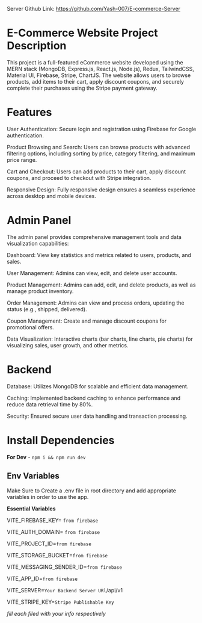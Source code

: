 Server Github Link: https://github.com/Yash-007/E-commerce-Server﻿


 # E-Commerce Website Project Description
 
This project is a full-featured eCommerce website developed using the MERN stack (MongoDB, Express.js, React.js, Node.js), Redux, TailwindCSS, Material UI, Firebase, Stripe, ChartJS. The website allows users to browse products, add items to their cart, apply discount coupons, and securely complete their purchases using the Stripe payment gateway.


# Features
User Authentication: Secure login and registration using Firebase for Google authentication.

Product Browsing and Search: Users can browse products with advanced filtering options, including sorting by price, category filtering, and maximum price range.

Cart and Checkout: Users can add products to their cart, apply discount coupons, and proceed to checkout with Stripe integration.

Responsive Design: Fully responsive design ensures a seamless experience across desktop and mobile devices.


# Admin Panel
The admin panel provides comprehensive management tools and data visualization capabilities:

Dashboard: View key statistics and metrics related to users, products, and sales.

User Management: Admins can view, edit, and delete user accounts.

Product Management: Admins can add, edit, and delete products, as well as manage product inventory.

Order Management: Admins can view and process orders, updating the status (e.g., shipped, delivered).

Coupon Management: Create and manage discount coupons for promotional offers.

Data Visualization: Interactive charts (bar charts, line charts, pie charts) for visualizing sales, user growth, and other metrics.


# Backend
Database: Utilizes MongoDB for scalable and efficient data management.

Caching: Implemented backend caching to enhance performance and reduce data retrieval time by 80%.

Security: Ensured secure user data handling and transaction processing.


# Install Dependencies

**For Dev** - `npm i && npm run dev`

## Env Variables

Make Sure to Create a .env file in root directory and add appropriate variables in order to use the app.

**Essential Variables**

VITE_FIREBASE_KEY= `from firebase`

VITE_AUTH_DOMAIN= `from firebase`

VITE_PROJECT_ID=`from firebase`

VITE_STORAGE_BUCKET=`from firebase`

VITE_MESSAGING_SENDER_ID=`from firebase`

VITE_APP_ID=`from firebase`

VITE_SERVER=`Your Backend Server URl`/api/v1

VITE_STRIPE_KEY=`Stripe Publishable Key`

_fill each filed with your info respectively_


